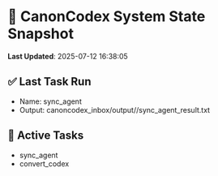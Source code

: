 # 🧠 CanonCodex System State Snapshot
**Last Updated**: 2025-07-12 16:38:05

## ✅ Last Task Run
- Name: sync_agent
- Output: canoncodex_inbox/output//sync_agent_result.txt

## 🔁 Active Tasks
- sync_agent
- convert_codex